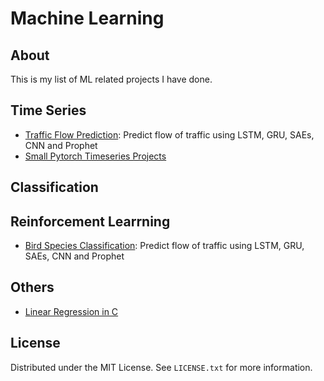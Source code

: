 # Machine Learning

## About

This is my list of ML related projects I have done.

## Time Series

- [Traffic Flow Prediction](https://github.com/newbee1905/trafficFlowPrediction/): Predict flow of traffic using LSTM, GRU, SAEs, CNN and Prophet
- [Small Pytorch Timeseries Projects](https://github.com/newbee1905/pytorch-timeseries)

## Classification

## Reinforcement Learrning

- [Bird Species Classification](https://github.com/newbee1905/trafficFlowPrediction/): Predict flow of traffic using LSTM, GRU, SAEs, CNN and Prophet

## Others

- [Linear Regression in C](https://github.com/newbee1905/linear_regression_c/)

## License

Distributed under the MIT License. See `LICENSE.txt` for more information.
